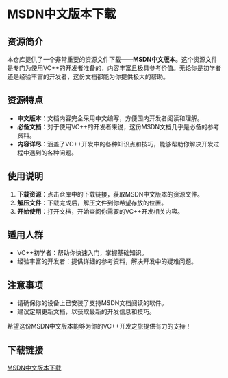 # MSDN中文版本下载

## 资源简介

本仓库提供了一个非常重要的资源文件下载——**MSDN中文版本**。这个资源文件是专门为使用VC++的开发者准备的，内容丰富且极具参考价值。无论你是初学者还是经验丰富的开发者，这份文档都能为你提供极大的帮助。

## 资源特点

- **中文版本**：文档内容完全采用中文编写，方便国内开发者阅读和理解。
- **必备文档**：对于使用VC++的开发者来说，这份MSDN文档几乎是必备的参考资料。
- **内容详尽**：涵盖了VC++开发中的各种知识点和技巧，能够帮助你解决开发过程中遇到的各种问题。

## 使用说明

1. **下载资源**：点击仓库中的下载链接，获取MSDN中文版本的资源文件。
2. **解压文件**：下载完成后，解压文件到你希望存放的位置。
3. **开始使用**：打开文档，开始查阅你需要的VC++开发相关内容。

## 适用人群

- VC++初学者：帮助你快速入门，掌握基础知识。
- 经验丰富的开发者：提供详细的参考资料，解决开发中的疑难问题。

## 注意事项

- 请确保你的设备上已安装了支持MSDN文档阅读的软件。
- 建议定期更新文档，以获取最新的开发信息和技巧。

希望这份MSDN中文版本能够为你的VC++开发之旅提供有力的支持！

## 下载链接

[MSDN中文版本下载](https://pan.quark.cn/s/e4f297b1a7f8)